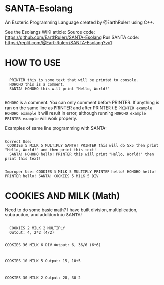 # SANTA-Esolang

An Esoteric Programming Language created by @EarthRulerr using C++. 

See the Esolangs WIKI article:
Source code: https://github.com/EarthRulerr/SANTA-Esolang
Run SANTA code: https://replit.com/@EarthRulerr/SANTA-Esolang?v=1

# HOW TO USE

<code>
  PRINTER this is some text that will be printed to console.
  HOHOHO this is a comment.
  SANTA! HOHOHO this will print "Hello, World!"
  </code>
  
  <code>HOHOHO</code> is a comment. You can only comment before PRINTER. If anything is ran on the same line as PRINTER and after PRINTER (IE <code>PRINTER example HOHOHO example</code> it will result in error, although running <code>HOHOHO example PRINTER example</code> will work properly. 

Examples of same line programming with SANTA:

<code>
Correct Use:
 COOKIES 5 MILK 5 MULTIPLY SANTA! PRINTER this will do 5x5 then print "Hello, World!" and then print this text!
  SANTA! HOHOHO hello! PRINTER this will print "Hello, World!" then print this text!
  
  Improper Use:
  COOKIES 5 MILK 5 MULTIPLY PRINTER hello! HOHOHO hello!
  PRINTER hello! SANTA! COOKIES 5 MILK 5 DIV
</code>

# COOKIES AND MILK (Math)

Need to do some basic math? I have built division, multiplication, subtraction, and addition into SANTA!

<code>
  COOKIES 2 MILK 2 MULTIPLY 
  Outout: 4, 2*2 (4/2)
  
  COOKIES 36 MILK 6 DIV
  Output: 6, 36/6 (6*6)
  
  COOKIES 10 MILK 5
  Output: 15, 10+5
  
  COOKIES 30 MILK 2
  Output: 28, 30-2
  </code>


